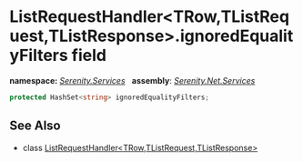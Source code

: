 # ListRequestHandler&lt;TRow,TListRequest,TListResponse&gt;.ignoredEqualityFilters field
**namespace:** *[Serenity.Services](../../README.md#serenity.services-namespace)*   **assembly**: *[Serenity.Net.Services](../../README.md)*

```csharp
protected HashSet<string> ignoredEqualityFilters;
```

## See Also

* class [ListRequestHandler&lt;TRow,TListRequest,TListResponse&gt;](../ListRequestHandler-3.md)